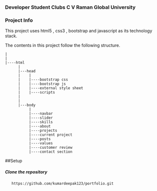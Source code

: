 ### Developer Student Clubs C V Raman Global University

### Project Info
This project uses html5 , css3 , bootstrap and javascript as its technology stack.

The contents in this project follow the following structure.

```
|
|
|----html
      |
      |---head 
      |    |
      |    |----bootstrap css
      |    |----bootstrap js
      |    |----external style sheet
      |    |----scripts
      |
      |
      |---body
           |
           |----navbar 
           |----slider 
           |----skills
           |----about
           |----projects
           |----current project
           |----posts
           |----values
           |----customer review
           |----contact section

```
##Setup

##### Clone the repository

```bash
   https://github.com/kumardeepak123/portfolio.git
```
